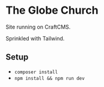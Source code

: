 # The Globe Church

Site running on CraftCMS.

Sprinkled with Tailwind.

## Setup

- `composer install`
- `npm install && npm run dev`
